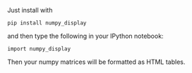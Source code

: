 Just install with

	pip install numpy_display

and then type the following in your IPython notebook:

	import numpy_display

Then your numpy matrices will be formatted as HTML tables.
